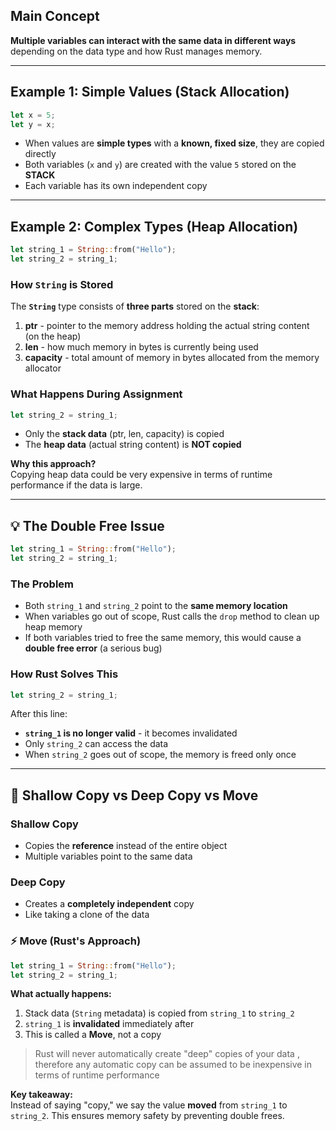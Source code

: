 ## Main Concept

**Multiple variables can interact with the same data in different ways** depending on the data type and how Rust manages memory.

---

## Example 1: Simple Values (Stack Allocation)

```rust
let x = 5;
let y = x;
```

- When values are **simple types** with a **known, fixed size**, they are copied directly
- Both variables (`x` and `y`) are created with the value `5` stored on the **STACK**
- Each variable has its own independent copy

---

## Example 2: Complex Types (Heap Allocation)

```rust
let string_1 = String::from("Hello");
let string_2 = string_1;
```

### How `String` is Stored

The **`String`** type consists of **three parts** stored on the **stack**:

1. **ptr** - pointer to the memory address holding the actual string content (on the heap)
2. **len** - how much memory in bytes is currently being used
3. **capacity** - total amount of memory in bytes allocated from the memory allocator

### What Happens During Assignment

```rust
let string_2 = string_1;
```

- Only the **stack data** (ptr, len, capacity) is copied
- The **heap data** (actual string content) is **NOT copied**

**Why this approach?**  
Copying heap data could be very expensive in terms of runtime performance if the data is large.

---

## 💡 The Double Free Issue

```rust
let string_1 = String::from("Hello");
let string_2 = string_1;
```

### The Problem

- Both `string_1` and `string_2` point to the **same memory location**
- When variables go out of scope, Rust calls the `drop` method to clean up heap memory
- If both variables tried to free the same memory, this would cause a **double free error** (a serious bug)

### How Rust Solves This

```rust
let string_2 = string_1;
```

After this line:

- **`string_1` is no longer valid** - it becomes invalidated
- Only `string_2` can access the data
- When `string_2` goes out of scope, the memory is freed only once

---

## 📌 Shallow Copy vs Deep Copy vs Move

### Shallow Copy

- Copies the **reference** instead of the entire object
- Multiple variables point to the same data

### Deep Copy

- Creates a **completely independent** copy
- Like taking a clone of the data

### ⚡ Move (Rust's Approach)

```rust
let string_1 = String::from("Hello");
let string_2 = string_1;
```

**What actually happens:**

1. Stack data (`String` metadata) is copied from `string_1` to `string_2`
2. `string_1` is **invalidated** immediately after
3. This is called a **Move**, not a copy

> Rust will never automatically create "deep" copies of your data , therefore any automatic copy can be assumed to be inexpensive in terms of runtime performance

**Key takeaway:**  
Instead of saying "copy," we say the value **moved** from `string_1` to `string_2`. This ensures memory safety by preventing double frees.




